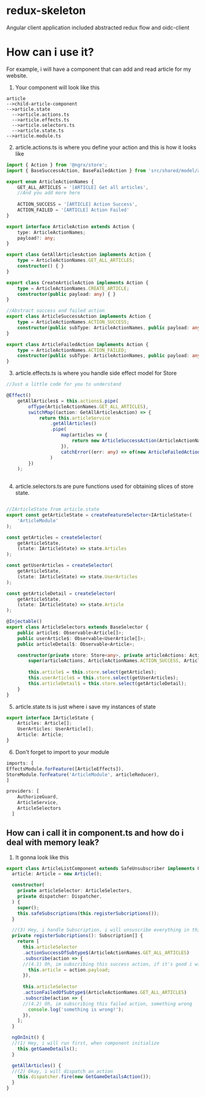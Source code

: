 # redux-skeleton
Angular client application included abstracted redux flow and oidc-client

# How can i use it?
For example, i will have a component that can add and read article for my website.

1. Your component will look like this
```
article
-->child-article-component
-->article.state
  -->article.actions.ts
  -->article.effects.ts
  -->article.selectors.ts
  -->article.state.ts
-->article.module.ts
```

2. article.actions.ts is where you define your action and this is how it looks like

```typescript
import { Action } from '@ngrx/store';
import { BaseSuccessAction, BaseFailedAction } from 'src/shared/model/action.interface';

export enum ArticleActionNames {
    GET_ALL_ARTICLES = '[ARTICLE] Get all articles',    
    //And you add more here
    
    ACTION_SUCCESS = '[ARTICLE] Action Success',
    ACTION_FAILED = '[ARTICLE] Action Failed'
}

export interface ArticleAction extends Action {
    type: ArticleActionNames;
    payload?: any;
}

export class GetAllArticlesAction implements Action {
    type = ArticleActionNames.GET_ALL_ARTICLES;
    constructor() { }
}

export class CreateArticleAction implements Action {
    type = ArticleActionNames.CREATE_ARTICLE;
    constructor(public payload: any) { }
}

//Abstract success and failed action
export class ArticleSuccessAction implements Action {
    type = ArticleActionNames.ACTION_SUCCESS;
    constructor(public subType: ArticleActionNames, public payload: any) { }
}

export class ArticleFailedAction implements Action {
    type = ArticleActionNames.ACTION_FAILED;
    constructor(public subType: ArticleActionNames, public payload: any) { }
}

```

3. article.effects.ts is where you handle side effect model for Store
```typescript
//Just a little code for you to understand

@Effect()
    getAllArticles$ = this.actions$.pipe(
        ofType(ArticleActionNames.GET_ALL_ARTICLES),
        switchMap((action: GetAllArticlesAction) => {
            return this.articleService
                .getAllArticles()
                .pipe(
                    map(articles => {
                        return new ArticleSuccessAction(ArticleActionNames.GET_ALL_ARTICLES, articles)
                    }),
                    catchError((err: any) => of(new ArticleFailedAction(action.type, err)))
                )
        })
    );
    
```

4. article.selectors.ts are pure functions used for obtaining slices of store state.

```typescript

//IArticleState from article.state
export const getArticleState = createFeatureSelector<IArticleState>(
    'ArticleModule'
);

const getArticles = createSelector(
    getArticleState,
    (state: IArticleState) => state.Articles
);

const getUserArticles = createSelector(
    getArticleState,
    (state: IArticleState) => state.UserArticles
);

const getArticleDetail = createSelector(
    getArticleState,
    (state: IArticleState) => state.Article
);

@Injectable()
export class ArticleSelectors extends BaseSelector {
    public article$: Observable<Article[]>;
    public userArticle$: Observable<UserArticle[]>;
    public articleDetail$: Observable<Article>;

    constructor(private store: Store<any>, private articleActions: Actions) {
        super(articleActions, ArticleActionNames.ACTION_SUCCESS, ArticleActionNames.ACTION_FAILED);
        
        this.article$ = this.store.select(getArticles);
        this.userArticle$ = this.store.select(getUserArticles);
        this.articleDetail$ = this.store.select(getArticleDetail);
    }
}
```

5. article.state.ts is just where i save my instances of state
```typescript
export interface IArticleState {
    Articles: Article[];
    UserArticles: UserArticle[];
    Article: Article;
}
```

6. Don't forget to import to your module
```typescript
imports: [
EffectsModule.forFeature([ArticleEffects]),
StoreModule.forFeature('ArticleModule', articleReducer),
]

providers: [
    AuthorizeGuard,
    ArticleService,
    ArticleSelectors
  ]
```

## How can i call it in component.ts and how do i deal with memory leak?
1. It gonna look like this
```typescript
export class ArticleListComponent extends SafeUnsubscriber implements OnInit {
  article: Article = new Article();

  constructor(
    private articleSelector: ArticleSelectors,
    private dispatcher: Dispatcher,
  ) {
    super();
    this.safeSubscriptions(this.registerSubcriptions());
  }

  //(3) Hey, i handle Subscription, i will unsuscribe everything in this array when component is destroy
  private registerSubcriptions(): Subscription[] {
    return [
      this.articleSelector
      .actionSuccessOfSubtype$(ArticleActionNames.GET_ALL_ARTICLES)
      .subscribe(action => {
      //(4.1) Oh, im subscribing this success action, if it's good i will dosomething 
        this.article = action.payload;
      }),
      
      this.articleSelector
      .actionFailedOfSubtype$(ArticleActionNames.GET_ALL_ARTICLES)
      .subscribe(action => {
      //(4.2) Oh, im subscribing this failed action, something wrong 
        console.log('something is wrong!');
      }),
    ];
  }

  ngOnInit() {
  //(1) Hey, i will run first, when component initialize
    this.getGameDetails();
  }

  getAllArticles() {
  //(2) Okay, i will dispatch an action
    this.dispatcher.fire(new GetGameDetailsAction());
  }
}
```
